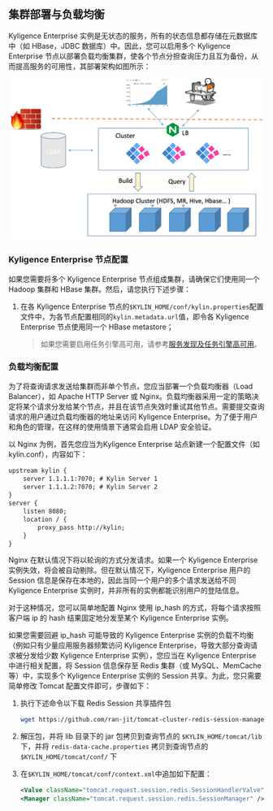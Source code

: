 ## 集群部署与负载均衡


Kyligence Enterprise 实例是无状态的服务，所有的状态信息都存储在元数据库中（如 HBase，JDBC 数据库）中。因此，您可以启用多个 Kyligence Enterprise 节点以部署负载均衡集群，使各个节点分担查询压力且互为备份，从而提高服务的可用性，其部署架构如图所示：

![部署架构](images/cluster.png)

### Kyligence Enterprise 节点配置

如果您需要将多个 Kyligence Enterprise 节点组成集群，请确保它们使用同一个 Hadoop 集群和 HBase 集群。然后，请您执行下述步骤：

1. 在各 Kyligence Enterprise 节点的`$KYLIN_HOME/conf/kylin.properties`配置文件中，为各节点配置相同的`kylin.metadata.url`值，即令各 Kyligence Enterprise 节点使用同一个 HBase metastore；

   > 如果您需要启用任务引擎高可用，请参考[服务发现及任务引擎高可用](advancing_installation_ha.cn.md)。

### 负载均衡配置

为了将查询请求发送给集群而非单个节点，您应当部署一个负载均衡器（Load Balancer），如 Apache HTTP Server 或 Nginx。负载均衡器采用一定的策略决定将某个请求分发给某个节点，并且在该节点失效时重试其他节点。需要提交查询请求的用户通过负载均衡器的地址来访问 Kyligence Enterprise。为了便于用户和角色的管理，在这样的使用情景下通常会启用 LDAP 安全验证。

以 Nginx 为例，首先您应当为Kyligence Enterprise 站点新建一个配置文件（如kylin.conf），内容如下：

```shell
upstream kylin {
    server 1.1.1.1:7070; # Kylin Server 1
    server 1.1.1.2:7070; # Kylin Server 2
}
server {
    listen 8080;
    location / {
        proxy_pass http://kylin;
    }
}
```
Nginx 在默认情况下将以轮询的方式分发请求。如果一个 Kyligence Enterprise 实例失效，将会被自动剔除。但在默认情况下，Kyligence Enterprise 用户的 Session 信息是保存在本地的，因此当同一个用户的多个请求发送给不同 Kyligence Enterprise 实例时，并非所有的实例都能识别用户的登陆信息。

对于这种情况，您可以简单地配置 Nginx 使用 ip_hash 的方式，将每个请求按照客户端 ip 的 hash 结果固定地分发至某个 Kyligence Enterprise 实例。

如果您需要回避 ip_hash 可能导致的 Kyligence Enterprise 实例的负载不均衡（例如只有少量应用服务器频繁访问 Kyligence Enterprise，导致大部分查询请求被分发给少数 Kyligence Enterprise 实例），您应当在 Kyligence Enterprise 中进行相关配置，将 Session 信息保存至 Redis 集群（或 MySQL、MemCache 等）中，实现多个 Kyligence Enterprise 实例的 Session 共享。为此，您只需要简单修改 Tomcat 配置文件即可，步骤如下：

1. 执行下述命令以下载 Redis Session 共享插件包
   ```sh
   wget https://github.com/ran-jit/tomcat-cluster-redis-session-manager/releases/download/3.0/tomcat-cluster-redis-session-manager.zip
   ```
2. 解压包，并将 lib 目录下的 jar 包拷贝到查询节点的 `$KYLIN_HOME/tomcat/lib` 下，并将 `redis-data-cache.properties` 拷贝到查询节点的 `$KYLIN_HOME/tomcat/conf/` 下

3. 在`$KYLIN_HOME/tomcat/conf/context.xml`中追加如下配置：

   ```xml
   <Valve className="tomcat.request.session.redis.SessionHandlerValve" />
   <Manager className="tomcat.request.session.redis.SessionManager" />
   ```
